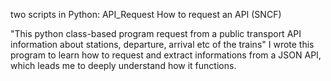 two scripts in Python:
API_Request
How to request an API (SNCF)

"This python class-based program request from a public transport API information about stations, departure, arrival etc of the trains"
I wrote this program to learn how to request and extract informations from a JSON API, which leads me to deeply understand how it functions.

